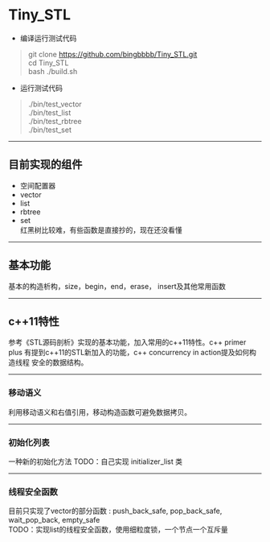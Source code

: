 # Tiny_STL
* 编译运行测试代码
>   git clone https://github.com/bingbbbb/Tiny_STL.git  
>   cd Tiny_STL  
>   bash ./build.sh  
* 运行测试代码
>   ./bin/test_vector  
>   ./bin/test_list  
>   ./bin/test_rbtree  
>   ./bin/test_set  
***
## 目前实现的组件
* 空间配置器
* vector
* list
* rbtree
* set  
红黑树比较难，有些函数是直接抄的，现在还没看懂
***
## 基本功能
基本的构造析构，size，begin，end，erase， insert及其他常用函数
***
## c++11特性
参考《STL源码剖析》实现的基本功能，加入常用的c++11特性。c++ primer plus
有提到c++11的STL新加入的功能，c++ concurrency in action提及如何构造线程
安全的数据结构。
***
### 移动语义
利用移动语义和右值引用，移动构造函数可避免数据拷贝。
***
### 初始化列表
一种新的初始化方法
TODO：自己实现 initializer_list 类
***
### 线程安全函数
目前只实现了vector的部分函数 : push_back_safe, pop_back_safe, wait_pop_back, empty_safe  
TODO：实现list的线程安全函数，使用细粒度锁，一个节点一个互斥量
